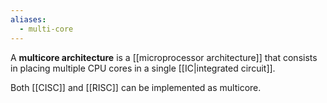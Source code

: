 ```yaml
---
aliases:
  - multi-core
---
```

A **multicore architecture** is a [[microprocessor architecture]] that consists in placing multiple CPU cores in a single [[IC|integrated circuit]].

Both [[CISC]] and [[RISC]] can be implemented as multicore.